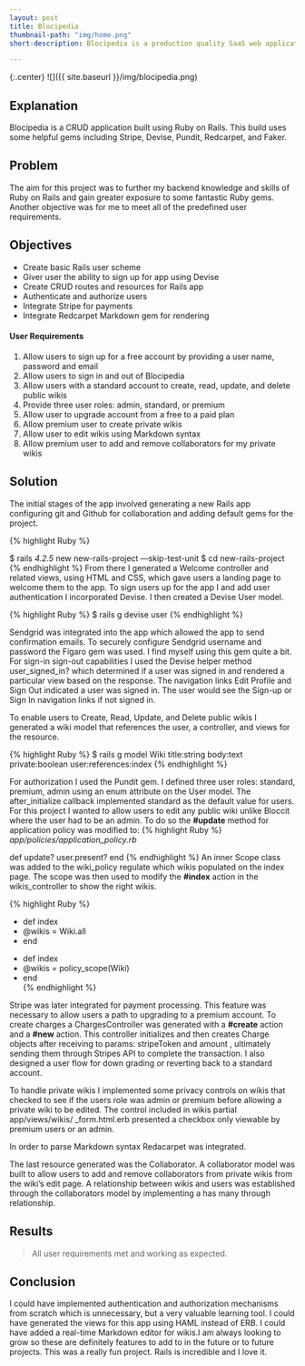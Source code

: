 ```yaml
---
layout: post
title: Blocipedia
thumbnail-path: "img/home.png"
short-description: Blocipedia is a production quality SaaS web application which allows users to create public and private Markdown based wikis and share them with other collaborators.

---
```


{:.center}
![]({{ site.baseurl }}/img/blocipedia.png)

## Explanation

Blocipedia is a CRUD application built using Ruby on Rails. This build uses some helpful gems including Stripe, Devise, Pundit, Redcarpet, and Faker.

## Problem

The aim for this project was to further my backend knowledge and skills of Ruby on Rails and gain greater exposure to some fantastic Ruby gems. Another objective was for me to meet all of the predefined user requirements.

## Objectives

* Create basic Rails user scheme
* Giver user the ability to sign up for app using Devise
* Create CRUD routes and resources for Rails app
* Authenticate and authorize users
* Integrate Stripe for payments
* Integrate Redcarpet Markdown gem for rendering

#### User Requirements

1. Allow users to sign up for a free account by providing a user name, password and email
2. Allow users to sign in and out of Blocipedia
3. Allow users with a standard account to create, read, update, and delete public wikis
4. Provide three user roles: admin, standard, or premium
5. Allow user to upgrade account from a free to a paid plan
6. Allow premium user to create private wikis
7. Allow user to edit wikis using Markdown syntax
8. Allow premium user to add and remove collaborators for my private wikis

## Solution

The initial stages of the app involved generating a new Rails app configuring git and Github for collaboration and adding default gems for the project.

{% highlight Ruby %}

$ rails _4.2.5_ new new-rails-project —skip-test-unit
$ cd new-rails-project
{% endhighlight %}
From there I generated a Welcome controller and related views, using HTML and CSS, which gave users a landing page to welcome them to the app. To sign users up for the app I and add user authentication I incorporated Devise. I then created a Devise User model.

{% highlight Ruby %}
$ rails g devise user
{% endhighlight %}

Sendgrid was integrated into the app which allowed the app to send confirmation emails. To securely configure Sendgrid username and password the Figaro gem was used. I find myself using this gem quite a bit.  For sign-in sign-out capabilities I used the Devise helper method user_signed_in? which determined if a user was signed in and rendered a particular view based on the response. The navigation links Edit Profile and Sign Out indicated a user was signed in. The user would see the Sign-up or Sign In navigation links if not signed in.   

To enable users to Create, Read, Update, and Delete public wikis I generated a wiki model that references the user, a controller, and views for the resource.

{% highlight Ruby %}
$ rails g model Wiki title:string body:text private:boolean user:references:index
{% endhighlight %}

For authorization I used the Pundit gem. I defined three user roles: standard, premium, admin using an enum attribute on the User model. The after_initialize callback implemented standard as the default value for users. For this project I wanted to allow users to edit any public wiki unlike Bloccit where the user had to be an admin. To do so the **#update** method for application policy was modified to:
{% highlight Ruby %}
_app/policies/application_policy.rb_

  def update?
    user.present?
  end
    {% endhighlight %}
An inner Scope class was added to the wiki_policy regulate which wikis populated on the index page. The scope was then used to modify the **#index** action in the wikis_controller to show the right wikis.

{% highlight Ruby %}
  -  def index
  -   @wikis = Wiki.all
  -  end

   +  def index
   +   @wikis = policy_scope(Wiki)
   +  end  
   {% endhighlight %}
   
Stripe was later integrated for payment processing. This feature was necessary to allow users a path to upgrading to a premium account. To create charges a ChargesController was generated with a **#create** action and a **#new** action. This controller initializes and then creates Charge objects after receiving to params: stripeToken and amount , ultimately sending them through Stripes API to complete the transaction. I also designed a user flow for down grading or reverting back to a standard account.

To handle private wikis I implemented some privacy controls on wikis that checked to see if the users role was admin or  premium  before allowing a private wiki to be edited. The control included in wikis partial app/views/wikis/ \_form.html.erb presented a checkbox only viewable by premium users or an admin.

In order to parse Markdown syntax Redacarpet was integrated.  

The last resource generated was the Collaborator. A collaborator model was built to allow users to add and remove collaborators from private wikis from the wiki’s edit page. A relationship between wikis and users was established through the collaborators model by implementing a has many through relationship.  





## Results

>All user requirements met and working as expected.

## Conclusion

I could have implemented authentication and authorization mechanisms from scratch which is unnecessary, but a very valuable learning tool. I could have generated the views for this app using HAML instead of ERB. I could have added a real-time Markdown editor for wikis.I am always looking to grow so these are definitely features to add to in the future or to future projects. This was a really fun project. Rails is incredible and I love it.
